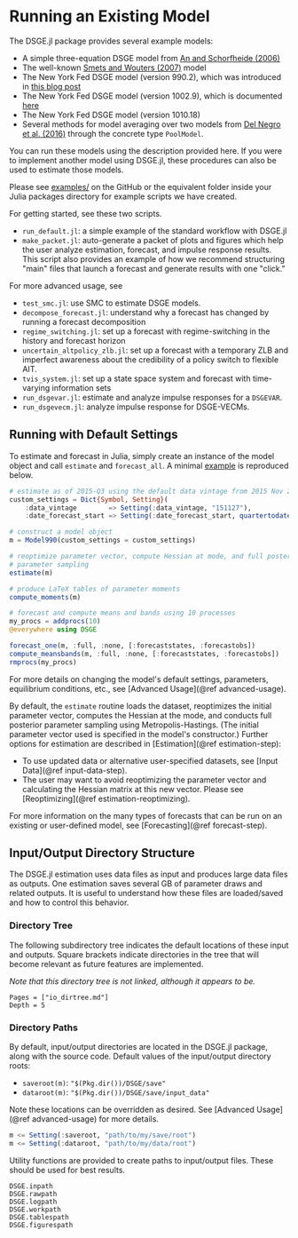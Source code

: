 # Running an Existing Model

The DSGE.jl package provides several example models:

- A simple three-equation DSGE model from [An and Schorfheide (2006)](https://sites.sas.upenn.edu/schorf/files/er-final.pdf)
- The well-known [Smets and Wouters (2007)](https://www.aeaweb.org/articles?id=10.1257/aer.97.3.586) model
- The New York Fed DSGE model (version 990.2), which was introduced in [this blog post](http://libertystreeteconomics.newyorkfed.org/2015/05/the-frbny-dsge-model-forecast-april-2015.html)
- The New York Fed DSGE model (version 1002.9), which is documented [here](https://github.com/FRBNY-DSGE/DSGE.jl/blob/main/docs/DSGE_Model_Documentation_1002.pdf)
- The New York Fed DSGE model (version 1010.18)
- Several methods for model averaging over two models from [Del Negro et al. (2016)](https://www.sciencedirect.com/science/article/pii/S0304407616300094#f000005) through the concrete type `PoolModel`.

You can run these models using the description provided here. If you
were to implement another model using DSGE.jl, these procedures can also be used to
estimate those models.

Please see
[examples/](https://github.com/FRBNY-DSGE/DSGE.jl/tree/main/examples) on the GitHub
or the equivalent folder inside your Julia packages directory for example scripts we have created.

For getting started, see these two scripts.
- `run_default.jl`: a simple example of the standard workflow with DSGE.jl
- `make_packet.jl`: auto-generate a packet of plots and figures which
  help the user analyze estimation, forecast, and impulse response results. This script
  also provides an example of how we recommend structuring "main" files that launch
  a forecast and generate results with one "click."

For more advanced usage, see
- `test_smc.jl`: use SMC to estimate DSGE models.
- `decompose_forecast.jl`: understand why a forecast has changed by running a forecast decomposition
- `regime_switching.jl`: set up a forecast with regime-switching in the history and forecast horizon
- `uncertain_altpolicy_zlb.jl`: set up a forecast with a temporary ZLB and
  imperfect awareness about the credibility of a policy switch to flexible AIT.
- `tvis_system.jl`: set up a state space system and forecast with time-varying information sets
- `run_dsgevar.jl`: estimate and analyze impulse responses for a `DSGEVAR`.
- `run_dsgevecm.jl`: analyze impulse response for DSGE-VECMs.

## Running with Default Settings

To estimate and forecast in Julia, simply create an instance of the model object
and call `estimate` and `forecast_all`. A minimal
[example](https://github.com/FRBNY-DSGE/DSGE.jl/tree/main/examples/run_default.jl)
is reproduced below.

```julia
# estimate as of 2015-Q3 using the default data vintage from 2015 Nov 27
custom_settings = Dict{Symbol, Setting}(
    :data_vintage        => Setting(:data_vintage, "151127"),
    :date_forecast_start => Setting(:date_forecast_start, quartertodate("2015-Q4")))

# construct a model object
m = Model990(custom_settings = custom_settings)

# reoptimize parameter vector, compute Hessian at mode, and full posterior
# parameter sampling
estimate(m)

# produce LaTeX tables of parameter moments
compute_moments(m)

# forecast and compute means and bands using 10 processes
my_procs = addprocs(10)
@everywhere using DSGE

forecast_one(m, :full, :none, [:forecaststates, :forecastobs])
compute_meansbands(m, :full, :none, [:forecaststates, :forecastobs])
rmprocs(my_procs)
```

For more details on changing the model's default settings, parameters, equilibrium
conditions, etc., see [Advanced Usage](@ref advanced-usage).

By default, the `estimate` routine loads the dataset, reoptimizes the initial parameter
vector, computes the Hessian at the mode, and conducts full posterior parameter sampling
using Metropolis-Hastings.
(The initial parameter vector used is specified in the model's constructor.)
Further options for estimation are described in [Estimation](@ref estimation-step):

- To use updated data or alternative user-specified datasets, see [Input Data](@ref input-data-step).
- The user may want to avoid reoptimizing the parameter vector and calculating
  the Hessian matrix at this new vector. Please see [Reoptimizing](@ref
  estimation-reoptimizing).

For more information on the many types of forecasts that can be run on an
existing or user-defined model, see [Forecasting](@ref forecast-step).



## Input/Output Directory Structure

The DSGE.jl estimation uses data files as input and produces large data files
as outputs. One estimation saves several GB of parameter draws and
related outputs. It is useful to understand how these files are loaded/saved
and how to control this behavior.

### Directory Tree
The following subdirectory tree indicates the default locations of
these input and outputs. Square brackets indicate directories in the tree that
will become relevant as future features are implemented.

*Note that this directory tree is not linked, although it appears to be.*

```@contents
Pages = ["io_dirtree.md"]
Depth = 5
```

### Directory Paths

By default, input/output directories are located in the DSGE.jl package, along
with the source code. Default values of the input/output directory roots:

- `saveroot(m)`: `"$(Pkg.dir())/DSGE/save"`
- `dataroot(m)`: `"$(Pkg.dir())/DSGE/save/input_data"`

Note these locations can be overridden as desired. See [Advanced Usage](@ref advanced-usage) for more
details.

```julia
m <= Setting(:saveroot, "path/to/my/save/root")
m <= Setting(:dataroot, "path/to/my/data/root")
```

Utility functions are provided to create paths to input/output files. These should be used
for best results.

```@docs
DSGE.inpath
DSGE.rawpath
DSGE.logpath
DSGE.workpath
DSGE.tablespath
DSGE.figurespath
```
